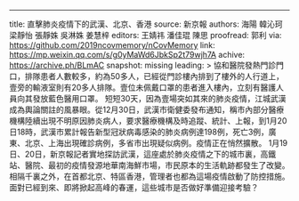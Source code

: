 -------------
title: 直擊肺炎疫情下的武漢、北京、香港
source: 新京報
authors: 海陽 韓沁珂 梁靜怡 張靜姝 吳淋姝 姜慧梓
editors: 王婧祎 潘佳琨 陳思
proofread: 郭利
via: https://github.com/2019ncovmemory/nCovMemory
link: https://mp.weixin.qq.com/s/g0yMaWd6JbkSp2t79wjh7A
achive: https://archive.ph/BLmAC
snapshot: missing
leading: >
協和醫院發熱門診門口，排隊患者人數較多，約為50多人，已經從門診樓內排到了樓外的人行道上，壹旁的輸液室則有20多人排隊。壹位未佩戴口罩的患者進入樓內，立刻有醫護人員向其發放藍色醫用口罩。
短短30天，因為壹場突如其來的肺炎疫情，江城武漢成為輿論關註的風暴眼。從12月30日，武漢市衛健委發布通知，稱市內部分醫療機構陸續出現不明原因肺炎病人，要求醫療機構及時追蹤、統計、上報，到1月20日18時，武漢市累計報告新型冠狀病毒感染的肺炎病例達198例，死亡3例，廣東、北京、上海出現確診病例，多省市出現疑似病例。疫情正在悄然擴散。
1月19日、20日，新京報記者實地探訪武漢，這座處於肺炎疫情之下的城市裏，高鐵站、醫院、最初的疫情發源地華南海鮮市場，市民原本的生活軌跡都發生了改變。相隔千裏之外，在首都北京、特區香港，管理者也都為這場疫情啟動了防控措施。
面對已經到來、即將掀起高峰的春運，這些城市是否做好準備迎接考驗？